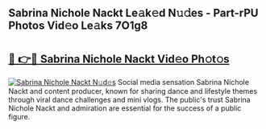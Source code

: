 ## Sabrina Nichole Nackt Le𝚊k𝚎d N𝚞𝚍es - Part-rPU Photos Vid𝚎o Le𝚊ks 7O1g8

# <h2><a href="http://fb5a28.evod.top/?m=Sabrina+Nichole+Nackt">🔗 👉🔴 Sabrina Nichole Nackt Vid𝚎o Ph𝚘t𝚘s</a></h2>

[![Sabrina Nichole Nackt N𝚞d𝚎s](https://i.imgur.com/8V9OHl7.gif)](http://fb5a28.evod.top/?m=Sabrina+Nichole+Nackt)
Social media sensation Sabrina Nichole Nackt and content producer, known for sharing dance and lifestyle themes through viral dance challenges and mini vlogs. The public's trust Sabrina Nichole Nackt and admiration are essential for the success of a public figure. 
